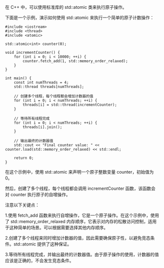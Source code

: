 在 C++ 中，可以使用标准库的 std::atomic 类来执行原子操作。

下面是一个示例，演示如何使用 std::atomic 来执行一个简单的原子计数操作：
```
#include <iostream>
#include <thread>
#include <atomic>

std::atomic<int> counter(0);

void incrementCounter() {
    for (int i = 0; i < 10000; ++i) {
        counter.fetch_add(1, std::memory_order_relaxed);
    }
}

int main() {
    const int numThreads = 4;
    std::thread threads[numThreads];

    // 创建多个线程，每个线程都会增加计数器的值
    for (int i = 0; i < numThreads; ++i) {
        threads[i] = std::thread(incrementCounter);
    }

    // 等待所有线程完成
    for (int i = 0; i < numThreads; ++i) {
        threads[i].join();
    }

    // 输出最终的计数器值
    std::cout << "Final counter value: " << counter.load(std::memory_order_relaxed) << std::endl;

    return 0;
}
```
在这个示例中，使用 std::atomic<int> 来声明一个原子整数变量 counter，初始值为 0。

然后，创建了多个线程，每个线程都会调用 incrementCounter 函数，该函数会对 counter 执行原子的自增操作。

注意以下关键点：

1.使用 fetch_add 函数来执行自增操作，它是一个原子操作。在这个示例中，使用了 std::memory_order_relaxed 内存顺序，它表示对内存的松散访问控制，适用于这种简单的场景。可以根据需要选择其他内存顺序。

2.创建了多个线程来同时增加计数器的值，因此需要确保原子性，以避免竞态条件。std::atomic 提供了这种保证。

3.等待所有线程完成，并输出最终的计数器值。由于原子操作的使用，计数器的值应该是正确的，不会发生竞态条件。